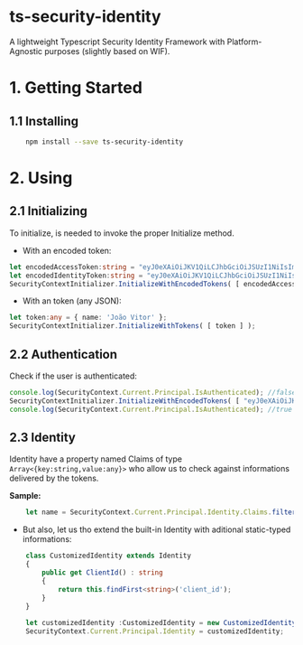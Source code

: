 # ts-security-identity

A lightweight Typescript Security Identity Framework with Platform-Agnostic purposes (slightly based on WIF).

# 1. Getting Started

##  1.1 Installing


```sh
	npm install --save ts-security-identity
```


# 2. Using

##  2.1 Initializing

To initialize, is needed to invoke the proper Initialize method.

- With an encoded token: 
```typescript
let encodedAccessToken:string = "eyJ0eXAiOiJKV1QiLCJhbGciOiJSUzI1NiIsImtpZCI6ImEzck1VZ...";
let encodedIdentityToken:string = "eyJ0eXAiOiJKV1QiLCJhbGciOiJSUzI1NiIsImtpZCI6ImEzck1VZ...";
SecurityContextInitializer.InitializeWithEncodedTokens( [ encodedAccessToken, encodedIdentityToken ] );
```

- With an token (any JSON):
```typescript
let token:any = { name: 'João Vitor' };
SecurityContextInitializer.InitializeWithTokens( [ token ] );
```


##  2.2 Authentication
 
 Check if the user is authenticated:
 
 ```typescript
 console.log(SecurityContext.Current.Principal.IsAuthenticated); //false
 SecurityContextInitializer.InitializeWithEncodedTokens( [ "eyJ0eXAiOiJKV1QiLCJhbGciOiJSUzI1NiIsImtpZCI6ImEzck1VZ..." ] );
 console.log(SecurityContext.Current.Principal.IsAuthenticated); //true
 ```
 
 
 
##  2.3  Identity

  Identity have a property named Claims of type ``Array<{key:string,value:any}>`` who allow us to check against informations delivered by the tokens.
  
  **Sample:**
```typescript
	let name = SecurityContext.Current.Principal.Identity.Claims.filter((claim) => claim.key === "name")[0].value;
```
  
  - But also, let us tho extend the built-in Identity with aditional static-typed informations:
```typescript
    class CustomizedIdentity extends Identity
    {
        public get ClientId() : string 
        {
            return this.findFirst<string>('client_id');
        }
    }
    
    let customizedIdentity :CustomizedIdentity = new CustomizedIdentity( [{ key: 'client_id', value: '2380' }] );
    SecurityContext.Current.Principal.Identity = customizedIdentity;
```
